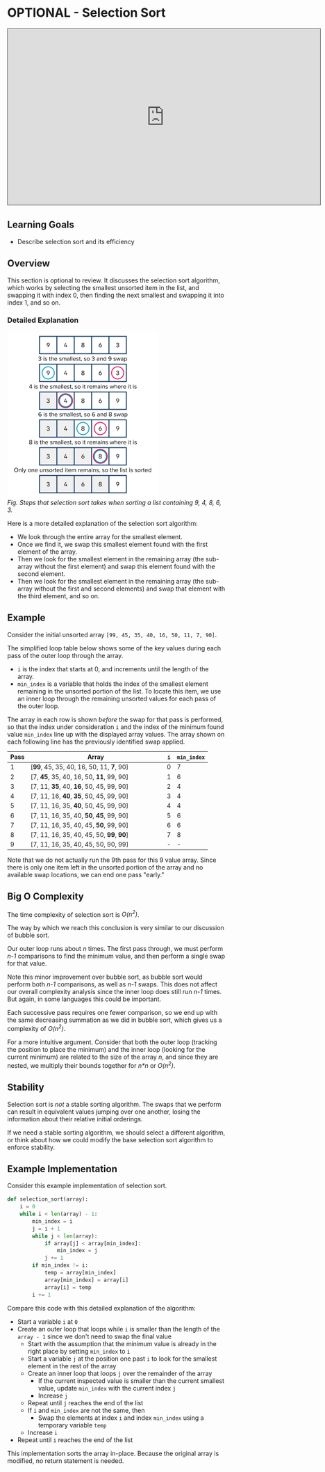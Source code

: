 # OPTIONAL - Selection Sort

<iframe src="https://adaacademy.hosted.panopto.com/Panopto/Pages/Embed.aspx?id=facbdf57-b727-40c6-9b40-ad120019daed&autoplay=false&offerviewer=true&showtitle=true&showbrand=false&start=0&interactivity=all" height="405" width="720" style="border: 1px solid #464646;" allowfullscreen allow="autoplay"></iframe>

## Learning Goals

- Describe selection sort and its efficiency

## Overview

This section is optional to review. It discusses the selection sort algorithm, which works by selecting the smallest unsorted item in the list, and swapping it with index 0, then finding the next smallest and swapping it into index 1, and so on.

### Detailed Explanation

![Selection sort example. The list starts with 9, 4, 8, 6, 3. 3 is the smallest, so 3 and 9 swap. 3, 4, 8, 6, 9. 4 is the smallest, so it remains where it is. 3, 4, 8, 6, 9. 6 is the smallest, so 6 and 8 swap. 3, 4, 6, 8, 9. 8 is the smallest, so it remains where it is. 3, 4, 6, 8, 9. Only one unsorted item remains, so the list is sorted.](../assets/sorting-algorithms_selection-sort_small-example.png)  
_Fig. Steps that selection sort takes when sorting a list containing 9, 4, 8, 6, 3._

Here is a more detailed explanation of the selection sort algorithm:

- We look through the entire array for the smallest element.
- Once we find it, we swap this smallest element found with the first element of the array.
- Then we look for the smallest element in the remaining array (the sub-array without the first element) and swap this element found with the second element.
- Then we look for the smallest element in the remaining array (the sub-array without the first and second elements) and swap that element with the third element, and so on.

## Example

Consider the initial unsorted array `[99, 45, 35, 40, 16, 50, 11, 7, 90]`.

The simplified loop table below shows some of the key values during each pass of the outer loop through the array.

- `i` is the index that starts at 0, and increments until the length of the array.
- `min_index` is a variable that holds the index of the smallest element remaining in the unsorted portion of the list. To locate this item, we use an inner loop through the remaining unsorted values for each pass of the outer loop.

The array in each row is shown _before_ the swap for that pass is performed, so that the index under consideration `i` and the index of the minimum found value `min_index` line up with the displayed array values. The array shown on each following line has the previously identified swap applied.

| Pass | <div style="min-width: 300px;">Array</div>  | `i` | `min_index` |
| ---- | ------------------------------------------- | --- | ----------- |
| 1    | [**99**, 45, 35, 40, 16, 50, 11, **7**, 90] | 0   | 7           |
| 2    | [7, **45**, 35, 40, 16, 50, **11**, 99, 90] | 1   | 6           |
| 3    | [7, 11, **35**, 40, **16**, 50, 45, 99, 90] | 2   | 4           |
| 4    | [7, 11, 16, **40**, **35**, 50, 45, 99, 90] | 3   | 4           |
| 5    | [7, 11, 16, 35, **40**, 50, 45, 99, 90]     | 4   | 4           |
| 6    | [7, 11, 16, 35, 40, **50**, **45**, 99, 90] | 5   | 6           |
| 7    | [7, 11, 16, 35, 40, 45, **50**, 99, 90]     | 6   | 6           |
| 8    | [7, 11, 16, 35, 40, 45, 50, **99**, **90**] | 7   | 8           |
| 9    | [7, 11, 16, 35, 40, 45, 50, 90, 99]         | -   | -           |

Note that we do not actually run the 9th pass for this 9 value array. Since there is only one item left in the unsorted portion of the array and no available swap locations, we can end one pass "early."

## Big O Complexity

The time complexity of selection sort is _O(n<sup>2</sup>)_.

The way by which we reach this conclusion is very similar to our discussion of bubble sort.

Our outer loop runs about _n_ times. The first pass through, we must perform _n-1_ comparisons to find the minimum value, and then perform a single swap for that value.

Note this minor improvement over bubble sort, as bubble sort would perform both _n-1_ comparisons, as well as _n-1_ swaps. This does not affect our overall complexity analysis since the inner loop does still run _n-1_ times. But again, in some languages this could be important.

Each successive pass requires one fewer comparison, so we end up with the same decreasing summation as we did in bubble sort, which gives us a complexity of _O(n<sup>2</sup>)_.

For a more intuitive argument. Consider that both the outer loop (tracking the position to place the minimum) and the inner loop (looking for the current minimum) are related to the size of the array _n_, and since they are nested, we multiply their bounds together for _n*n_ or _O(n<sup>2</sup>)_.

## Stability

Selection sort is _not_ a stable sorting algorithm. The swaps that we perform can result in equivalent values jumping over one another, losing the information about their relative initial orderings.

If we need a stable sorting algorithm, we should select a different algorithm, or think about how we could modify the base selection sort algorithm to enforce stability.

## Example Implementation

Consider this example implementation of selection sort.

```python
def selection_sort(array):
    i = 0
    while i < len(array) - 1:
        min_index = i
        j = i + 1
        while j < len(array):
            if array[j] < array[min_index]:
                min_index = j
            j += 1
        if min_index != i:
            temp = array[min_index]
            array[min_index] = array[i]
            array[i] = temp
        i += 1
```

Compare this code with this detailed explanation of the algorithm:

- Start a variable `i` at `0`
- Create an outer loop that loops while `i` is smaller than the length of the `array - 1` since we don't need to swap the final value
  - Start with the assumption that the minimum value is already in the right place by setting `min_index` to `i` 
  - Start a variable `j` at the position one past `i` to look for the smallest element in the rest of the array
  - Create an inner loop that loops `j` over the remainder of the array
    - If the current inspected value is smaller than the current smallest value, update `min_index` with the current index `j`
    - Increase `j`
  - Repeat until `j` reaches the end of the list
  - If `i` and `min_index` are not the same, then
    - Swap the elements at index `i` and index `min_index` using a temporary variable `temp`
  - Increase `i`
- Repeat until `i` reaches the end of the list

This implementation sorts the array in-place. Because the original array is modified, no return statement is needed.

